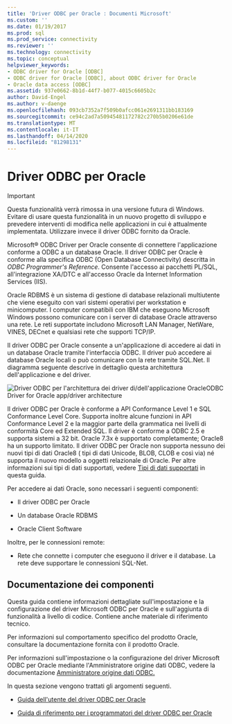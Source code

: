 ```yaml
---
title: 'Driver ODBC per Oracle : Documenti Microsoft'
ms.custom: ''
ms.date: 01/19/2017
ms.prod: sql
ms.prod_service: connectivity
ms.reviewer: ''
ms.technology: connectivity
ms.topic: conceptual
helpviewer_keywords:
- ODBC driver for Oracle [ODBC]
- ODBC driver for Oracle [ODBC], about ODBC driver for Oracle
- Oracle data access [ODBC]
ms.assetid: 937e0662-8b1d-44f7-b077-4015c6605b2c
author: David-Engel
ms.author: v-daenge
ms.openlocfilehash: 093cb7352a7f509b0afcc061e2691311bb183169
ms.sourcegitcommit: ce94c2ad7a50945481172782c270b5b0206e61de
ms.translationtype: MT
ms.contentlocale: it-IT
ms.lasthandoff: 04/14/2020
ms.locfileid: "81298131"
---
```

# <a name="odbc-driver-for-oracle"></a>Driver ODBC per Oracle
> [!IMPORTANT]  
>  Questa funzionalità verrà rimossa in una versione futura di Windows. Evitare di usare questa funzionalità in un nuovo progetto di sviluppo e prevedere interventi di modifica nelle applicazioni in cui è attualmente implementata. Utilizzare invece il driver ODBC fornito da Oracle.  
  
 Microsoft® ODBC Driver per Oracle consente di connettere l'applicazione conforme a ODBC a un database Oracle. Il driver ODBC per Oracle è conforme alla specifica ODBC (Open Database Connectivity) descritta in *ODBC Programmer's Reference*. Consente l'accesso ai pacchetti PL/SQL, all'integrazione XA/DTC e all'accesso Oracle da Internet Information Services (IIS).  
  
 Oracle RDBMS è un sistema di gestione di database relazionali multiutente che viene eseguito con vari sistemi operativi per workstation e minicomputer. I computer compatibili con IBM che eseguono Microsoft Windows possono comunicare con i server di database Oracle attraverso una rete. Le reti supportate includono Microsoft LAN Manager, NetWare, VINES, DECnet e qualsiasi rete che supporti TCP/IP.  
  
 Il driver ODBC per Oracle consente a un'applicazione di accedere ai dati in un database Oracle tramite l'interfaccia ODBC. Il driver può accedere ai database Oracle locali o può comunicare con la rete tramite SQL.Net. Il diagramma seguente descrive in dettaglio questa architettura dell'applicazione e del driver.  
  
 ![Driver ODBC per l'architettura dei driver di&#47;dell'applicazione OracleODBC Driver for Oracle app&#47;driver architecture](../../odbc/microsoft/media/orcdrvsdkarch.gif "OrcDrvSDKArch")  
  
 Il driver ODBC per Oracle è conforme a API Conformance Level 1 e SQL Conformance Level Core. Supporta inoltre alcune funzioni in API Conformance Level 2 e la maggior parte della grammatica nei livelli di conformità Core ed Extended SQL. Il driver è conforme a ODBC 2.5 e supporta sistemi a 32 bit. Oracle 7.3x è supportato completamente; Oracle8 ha un supporto limitato. Il driver ODBC per Oracle non supporta nessuno dei nuovi tipi di dati Oracle8 ( tipi di dati Unicode, BLOB, CLOB e così via) né supporta il nuovo modello a oggetti relazionale di Oracle. Per altre informazioni sui tipi di dati supportati, vedere [Tipi di dati supportati](../../odbc/microsoft/supported-data-types-odbc-driver-for-oracle.md) in questa guida.  
  
 Per accedere ai dati Oracle, sono necessari i seguenti componenti:  
  
-   Il driver ODBC per Oracle  
  
-   Un database Oracle RDBMS  
  
-   Oracle Client Software  
  
 Inoltre, per le connessioni remote:  
  
-   Rete che connette i computer che eseguono il driver e il database. La rete deve supportare le connessioni SQL-Net.  
  
## <a name="component-documentation"></a>Documentazione dei componenti  
 Questa guida contiene informazioni dettagliate sull'impostazione e la configurazione del driver Microsoft ODBC per Oracle e sull'aggiunta di funzionalità a livello di codice. Contiene anche materiale di riferimento tecnico.  
  
 Per informazioni sul comportamento specifico del prodotto Oracle, consultare la documentazione fornita con il prodotto Oracle.  
  
 Per informazioni sull'impostazione o la configurazione del driver Microsoft ODBC per Oracle mediante l'Amministratore origine dati ODBC, vedere la documentazione [Amministratore origine dati ODBC.](../../odbc/admin/odbc-data-source-administrator.md)  
  
 In questa sezione vengono trattati gli argomenti seguenti.  
  
-   [Guida dell'utente del driver ODBC per Oracle](../../odbc/microsoft/odbc-driver-for-oracle-user-s-guide.md)  
  
-   [Guida di riferimento per i programmatori del driver ODBC per Oracle](../../odbc/microsoft/odbc-driver-for-oracle-programmer-s-reference.md)
